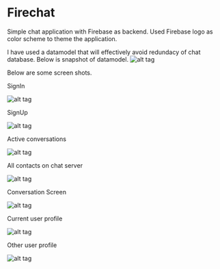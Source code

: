 # Firechat
Simple chat application with Firebase as backend.
Used Firebase logo as color scheme to theme the application.

I have used a datamodel that will effectively avoid redundacy of chat database. Below is snapshot of datamodel.
![alt tag](https://github.com/PankajGaikar/Firechat/blob/master/FIrebaseModel/Firechat-Database.jpg)

Below are some screen shots.


SignIn


![alt tag](https://github.com/PankajGaikar/Firechat/blob/master/Screenshots/Screen%20Shot%202017-01-01%20at%208.48.19%20PM.png)



SignUp


![alt tag](https://github.com/PankajGaikar/Firechat/blob/master/Screenshots/Screen%20Shot%202017-01-01%20at%203.16.25%20PM.png)


Active conversations


![alt tag](https://github.com/PankajGaikar/Firechat/blob/master/Screenshots/Screen%20Shot%202017-01-01%20at%209.32.39%20PM.png)


All contacts on chat server


![alt tag](https://github.com/PankajGaikar/Firechat/blob/master/Screenshots/Screen%20Shot%202017-01-01%20at%209.33.46%20PM.png)


Conversation Screen


![alt tag](https://github.com/PankajGaikar/Firechat/blob/master/Screenshots/Screen%20Shot%202017-01-01%20at%2011.42.35%20PM.png)



Current user profile


![alt tag](https://github.com/PankajGaikar/Firechat/blob/master/Screenshots/Screen%20Shot%202017-01-01%20at%209.17.43%20PM.png)


Other user profile


![alt tag](https://github.com/PankajGaikar/Firechat/blob/master/Screenshots/Screen%20Shot%202017-01-01%20at%2011.42.57%20PM.png)

